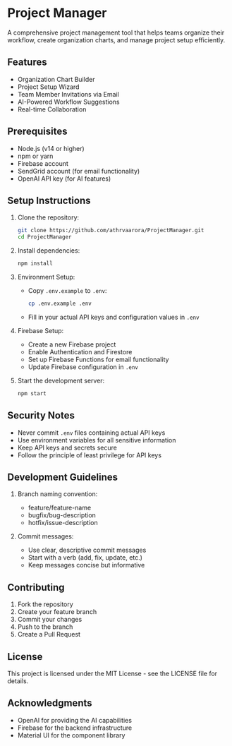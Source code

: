 # Project Manager

A comprehensive project management tool that helps teams organize their workflow, create organization charts, and manage project setup efficiently.

## Features

- Organization Chart Builder
- Project Setup Wizard
- Team Member Invitations via Email
- AI-Powered Workflow Suggestions
- Real-time Collaboration

## Prerequisites

- Node.js (v14 or higher)
- npm or yarn
- Firebase account
- SendGrid account (for email functionality)
- OpenAI API key (for AI features)

## Setup Instructions

1. Clone the repository:
   ```bash
   git clone https://github.com/athrvaarora/ProjectManager.git
   cd ProjectManager
   ```

2. Install dependencies:
   ```bash
   npm install
   ```

3. Environment Setup:
   - Copy `.env.example` to `.env`:
     ```bash
     cp .env.example .env
     ```
   - Fill in your actual API keys and configuration values in `.env`

4. Firebase Setup:
   - Create a new Firebase project
   - Enable Authentication and Firestore
   - Set up Firebase Functions for email functionality
   - Update Firebase configuration in `.env`

5. Start the development server:
   ```bash
   npm start
   ```

## Security Notes

- Never commit `.env` files containing actual API keys
- Use environment variables for all sensitive information
- Keep API keys and secrets secure
- Follow the principle of least privilege for API keys

## Development Guidelines

1. Branch naming convention:
   - feature/feature-name
   - bugfix/bug-description
   - hotfix/issue-description

2. Commit messages:
   - Use clear, descriptive commit messages
   - Start with a verb (add, fix, update, etc.)
   - Keep messages concise but informative

## Contributing

1. Fork the repository
2. Create your feature branch
3. Commit your changes
4. Push to the branch
5. Create a Pull Request

## License

This project is licensed under the MIT License - see the LICENSE file for details.

## Acknowledgments

- OpenAI for providing the AI capabilities
- Firebase for the backend infrastructure
- Material UI for the component library
